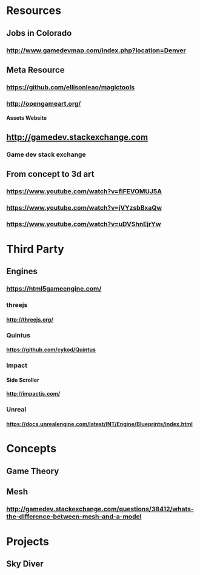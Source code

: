# Resources
## Jobs in Colorado
### http://www.gamedevmap.com/index.php?location=Denver
## Meta Resource
### https://github.com/ellisonleao/magictools
### http://opengameart.org/
#### Assets Website
## http://gamedev.stackexchange.com
### Game dev stack exchange
## From concept to 3d art
### https://www.youtube.com/watch?v=flFEVOMUJ5A
### https://www.youtube.com/watch?v=jVYzsbBxaQw
### https://www.youtube.com/watch?v=uDVShnEjrYw
# Third Party
## Engines
### https://html5gameengine.com/
### threejs
#### http://threejs.org/
### Quintus
#### https://github.com/cykod/Quintus
### Impact
#### Side Scroller
#### http://impactjs.com/
### Unreal
#### https://docs.unrealengine.com/latest/INT/Engine/Blueprints/index.html
# Concepts
## Game Theory
## Mesh
### http://gamedev.stackexchange.com/questions/38412/whats-the-difference-between-mesh-and-a-model
# Projects
## Sky Diver
